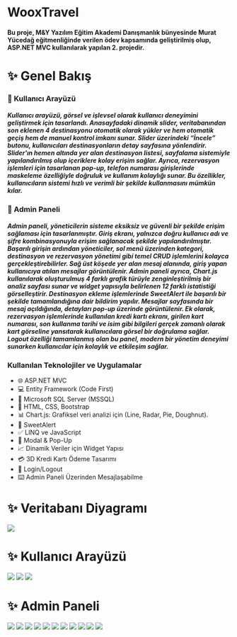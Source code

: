 # WooxTravel
#### Bu proje, M&Y Yazılım Eğitim Akademi Danışmanlık bünyesinde Murat Yücedağ eğitmenliğinde verilen ödev kapsamında geliştirilmiş olup, ASP.NET MVC kullanılarak yapılan 2. projedir.
# ✨ Genel Bakış
### 👤 Kullanıcı Arayüzü
##### Kullanıcı arayüzü, görsel ve işlevsel olarak kullanıcı deneyimini geliştirmek için tasarlandı. Anasayfadaki dinamik slider, veritabanından son eklenen 4 destinasyonu otomatik olarak yükler ve hem otomatik geçiş hem de manuel kontrol imkanı sunar. Slider üzerindeki “İncele” butonu, kullanıcıları destinasyonların detay sayfasına yönlendirir. Slider'ın hemen altında yer alan destinasyon listesi, sayfalama sistemiyle yapılandırılmış olup içeriklere kolay erişim sağlar. Ayrıca, rezervasyon işlemleri için tasarlanan pop-up, telefon numarası girişlerinde maskeleme özelliğiyle doğruluk ve kullanım kolaylığı sunar. Bu özellikler, kullanıcıların sistemi hızlı ve verimli bir şekilde kullanmasını mümkün kılar.
### 🔐 Admin Paneli
##### Admin paneli, yöneticilerin sisteme eksiksiz ve güvenli bir şekilde erişim sağlaması için tasarlanmıştır. Giriş ekranı, yalnızca doğru kullanıcı adı ve şifre kombinasyonuyla erişim sağlanacak şekilde yapılandırılmıştır. Başarılı girişin ardından yöneticiler, sol menü üzerinden kategori, destinasyon ve rezervasyon yönetimi gibi temel CRUD işlemlerini kolayca gerçekleştirebilirler. Sağ üst köşede yer alan mesaj alanında, giriş yapan kullanıcıya atılan mesajlar görüntülenir. Admin paneli ayrıca, Chart.js kullanılarak oluşturulmuş 4 farklı grafik türüyle zenginleştirilmiş bir analiz sayfası sunar ve widget yapısıyla belirlenen 12 farklı istatistiği görselleştirir. Destinasyon ekleme işlemlerinde SweetAlert ile başarılı bir şekilde tamamlandığına dair bildirim yapılır. Mesajlar sayfasında bir mesaj açıldığında, detayları pop-up üzerinde görüntülenir. Ek olarak, rezervasyon işlemlerinde kullanılan kredi kartı ekranı, girilen kart numarası, son kullanma tarihi ve isim gibi bilgileri gerçek zamanlı olarak kart görseline yansıtarak kullanıcılara görsel bir doğrulama sağlar. Logout özelliği tamamlanmış olan bu panel, modern bir yönetim deneyimi sunarken kullanıcılar için kolaylık ve etkileşim sağlar.
### Kullanılan Teknolojiler ve Uygulamalar
- 🌐 ASP.NET MVC
- 💻 Entity Framework (Code First)
- 💽 Microsoft SQL Server (MSSQL)
- 🎨 HTML, CSS, Bootstrap
- 📊 Chart.js: Grafiksel veri analizi için (Line, Radar, Pie, Doughnut).
- 🚨 SweetAlert
- ✅ LINQ ve JavaScript
- 📩 Modal & Pop-Up
- 📈 Dinamik Veriler için Widget Yapısı
- 💳 3D Kredi Kartı Ödeme Tasarımı
- 🔑 Login/Logout
- ⌨️ Admin Paneli Üzerinden Mesajlaşabilme
# ✨ Veritabanı Diyagramı
![](https://github.com/selin-krsli/WooxTravel/blob/master/WooxTravel/Content/Proje2_Ekran_Goruntuleri/database_diagram.png)
# ✨ Kullanıcı Arayüzü
![](https://github.com/selin-krsli/WooxTravel/blob/master/WooxTravel/Content/Proje2_Ekran_Goruntuleri/destination_anasayfa.png)
![](https://github.com/selin-krsli/WooxTravel/blob/master/WooxTravel/Content/Proje2_Ekran_Goruntuleri/destination_detail.png)
![](https://github.com/selin-krsli/WooxTravel/blob/master/WooxTravel/Content/Proje2_Ekran_Goruntuleri/rezervasyon_popup.png)
# ✨ Admin Paneli
![](https://github.com/selin-krsli/WooxTravel/blob/master/WooxTravel/Content/Proje2_Ekran_Goruntuleri/login_sayfas%C4%B1.png)
![](https://github.com/selin-krsli/WooxTravel/blob/master/WooxTravel/Content/Proje2_Ekran_Goruntuleri/profil_d%C3%BCzenleme.png)
![](https://github.com/selin-krsli/WooxTravel/blob/master/WooxTravel/Content/Proje2_Ekran_Goruntuleri/destination.png)
![](https://github.com/selin-krsli/WooxTravel/blob/master/WooxTravel/Content/Proje2_Ekran_Goruntuleri/destination_update.png)
![](https://github.com/selin-krsli/WooxTravel/blob/master/WooxTravel/Content/Proje2_Ekran_Goruntuleri/sweetalert.png)
![](https://github.com/selin-krsli/WooxTravel/blob/master/WooxTravel/Content/Proje2_Ekran_Goruntuleri/categories.png)
![](https://github.com/selin-krsli/WooxTravel/blob/master/WooxTravel/Content/Proje2_Ekran_Goruntuleri/charts.png)
![](https://github.com/selin-krsli/WooxTravel/blob/master/WooxTravel/Content/Proje2_Ekran_Goruntuleri/statistics.png)
![](https://github.com/selin-krsli/WooxTravel/blob/master/WooxTravel/Content/Proje2_Ekran_Goruntuleri/gelen_mesajlar.png)
![](https://github.com/selin-krsli/WooxTravel/blob/master/WooxTravel/Content/Proje2_Ekran_Goruntuleri/creditcard2.png)
![](https://github.com/selin-krsli/WooxTravel/blob/master/WooxTravel/Content/Proje2_Ekran_Goruntuleri/creditcard3.png)

